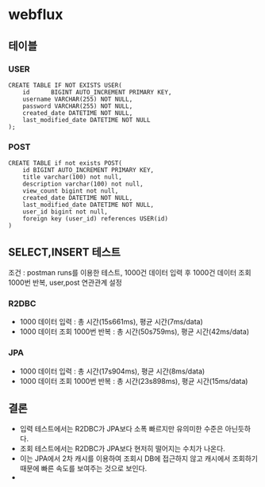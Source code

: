 # webflux

## 테이블

### USER

~~~
CREATE TABLE IF NOT EXISTS USER(
    id      BIGINT AUTO_INCREMENT PRIMARY KEY,
    username VARCHAR(255) NOT NULL,
    password VARCHAR(255) NOT NULL,
    created_date DATETIME NOT NULL,
    last_modified_date DATETIME NOT NULL
);
~~~

### POST

~~~
CREATE TABLE if not exists POST(
    id BIGINT AUTO_INCREMENT PRIMARY KEY,
    title varchar(100) not null,
    description varchar(100) not null,
    view_count bigint not null,
    created_date DATETIME NOT NULL,
    last_modified_date DATETIME NOT NULL,
    user_id bigint not null,
    foreign key (user_id) references USER(id)
)
~~~

## SELECT,INSERT 테스트

조건 : postman runs를 이용한 테스트, 1000건 데이터 입력 후 1000건 데이터 조회 1000번 반복, user,post 연관관계 설정

### R2DBC

* 1000 데이터 입력 : 총 시간(15s661ms), 평균 시간(7ms/data)
* 1000 데이터 조회 1000번 반복 : 총 시간(50s759ms), 평균 시간(42ms/data)

### JPA

* 1000 데이터 입력 : 총 시간(17s904ms), 평균 시간(8ms/data)
* 1000 데이터 조회 1000번 반복 : 총 시간(23s898ms), 평균 시간(15ms/data)

## 결론 

* 입력 테스트에서는 R2DBC가 JPA보다 소폭 빠르지만 유의미한 수준은 아닌듯하다.
* 조회 테스트에서는 R2DBC가 JPA보다 현저히 떨어지는 수치가 나온다.
* 이는 JPA에서 2차 캐시를 이용하여 조회시 DB에 접근하지 않고 캐시에서 조회하기 때문에 빠른 속도를 보여주는 것으로 보인다.
* 


